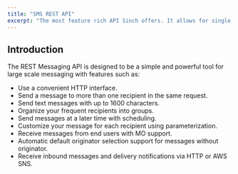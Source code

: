 ```yaml
---
title: "SMS REST API"
excerpt: "The most feature rich API Sinch offers. It allows for single messages, scheduled batch send-outs using message templates and more."
---
```

## Introduction

The REST Messaging API is designed to be a simple and powerful tool for large scale messaging with features such as:

 - Use a convenient HTTP interface.
 - Send a message to more than one recipient in the same request.
 - Send text messages with up to 1600 characters.
 - Organize your frequent recipients into groups.
 - Send messages at a later time with scheduling.
 - Customize your message for each recipient using parameterization.
 - Receive messages from end users with MO support.
 - Automatic default originator selection support for messages without originator.
 - Receive inbound messages and delivery notifications via HTTP or AWS SNS.
